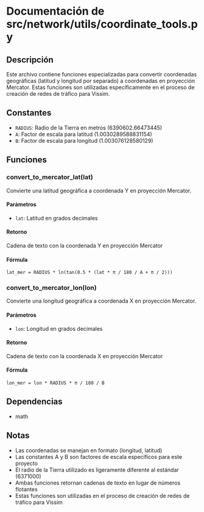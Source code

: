 # Documentación de src/network/utils/coordinate_tools.py

## Descripción
Este archivo contiene funciones especializadas para convertir coordenadas geográficas (latitud y longitud por separado) a coordenadas en proyección Mercator. Estas funciones son utilizadas específicamente en el proceso de creación de redes de tráfico para Vissim.

## Constantes
- `RADIUS`: Radio de la Tierra en metros (6390602.66473445)
- `A`: Factor de escala para latitud (1.0030289588831154)
- `B`: Factor de escala para longitud (1.003076128580129)

## Funciones

### convert_to_mercator_lat(lat)
Convierte una latitud geográfica a coordenada Y en proyección Mercator.

#### Parámetros
- `lat`: Latitud en grados decimales

#### Retorno
Cadena de texto con la coordenada Y en proyección Mercator

#### Fórmula
`lat_mer = RADIUS * ln(tan(0.5 * (lat * π / 180 / A + π / 2)))`

### convert_to_mercator_lon(lon)
Convierte una longitud geográfica a coordenada X en proyección Mercator.

#### Parámetros
- `lon`: Longitud en grados decimales

#### Retorno
Cadena de texto con la coordenada X en proyección Mercator

#### Fórmula
`lon_mer = lon * RADIUS * π / 180 / B`

## Dependencias
- math

## Notas
- Las coordenadas se manejan en formato (longitud, latitud)
- Las constantes A y B son factores de escala específicos para este proyecto
- El radio de la Tierra utilizado es ligeramente diferente al estándar (6371000)
- Ambas funciones retornan cadenas de texto en lugar de números flotantes
- Estas funciones son utilizadas en el proceso de creación de redes de tráfico para Vissim